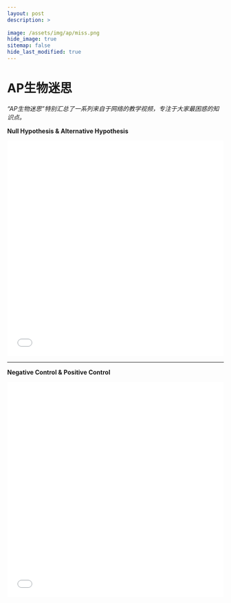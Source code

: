 ```yaml
---
layout: post
description: >
  
image: /assets/img/ap/miss.png
hide_image: true
sitemap: false
hide_last_modified: true
---
```


# AP生物迷思 

*“AP生物迷思”特别汇总了一系列来自于网络的教学视频，专注于大家最困惑的知识点。*

**Null Hypothesis & Alternative Hypothesis** 

<iframe src="//player.bilibili.com/player.html?isOutside=true&aid=114186973610037&bvid=BV1tZQXYvE9C&cid=28943256320&p=1&high_quality=1&danmaku=0&autoplay=0" allowfullscreen="allowfullscreen" width="100%" height="500" scrolling="no" frameborder="0" sandbox="allow-top-navigation allow-same-origin allow-forms allow-scripts"></iframe>

---

**Negative Control & Positive Control**

<iframe src="//player.bilibili.com/player.html?isOutside=true&aid=114186973610085&bvid=BV1tZQXYvEX9&cid=28943256324&p=1&high_quality=1&danmaku=0&autoplay=0" allowfullscreen="allowfullscreen" width="100%" height="500" scrolling="no" frameborder="0" sandbox="allow-top-navigation allow-same-origin allow-forms allow-scripts"></iframe>